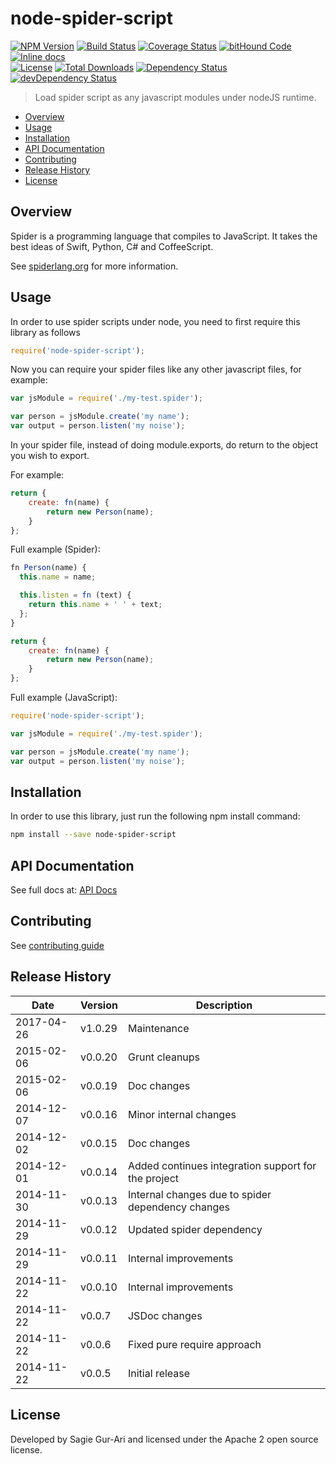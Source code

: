 # node-spider-script

[![NPM Version](http://img.shields.io/npm/v/node-spider-script.svg?style=flat)](https://www.npmjs.org/package/node-spider-script) [![Build Status](https://travis-ci.org/sagiegurari/node-spider-script.svg)](http://travis-ci.org/sagiegurari/node-spider-script) [![Coverage Status](https://coveralls.io/repos/sagiegurari/node-spider-script/badge.svg)](https://coveralls.io/r/sagiegurari/node-spider-script) [![bitHound Code](https://www.bithound.io/github/sagiegurari/node-spider-script/badges/code.svg)](https://www.bithound.io/github/sagiegurari/node-spider-script) [![Inline docs](http://inch-ci.org/github/sagiegurari/node-spider-script.svg?branch=master)](http://inch-ci.org/github/sagiegurari/node-spider-script)<br>
[![License](https://img.shields.io/npm/l/node-spider-script.svg?style=flat)](https://github.com/sagiegurari/node-spider-script/blob/master/LICENSE) [![Total Downloads](https://img.shields.io/npm/dt/node-spider-script.svg?style=flat)](https://www.npmjs.org/package/node-spider-script) [![Dependency Status](https://david-dm.org/sagiegurari/node-spider-script.svg)](https://david-dm.org/sagiegurari/node-spider-script) [![devDependency Status](https://david-dm.org/sagiegurari/node-spider-script/dev-status.svg)](https://david-dm.org/sagiegurari/node-spider-script?type=dev)

> Load spider script as any javascript modules under nodeJS runtime.

* [Overview](#overview)
* [Usage](#usage)
* [Installation](#installation)
* [API Documentation](docs/api.md)
* [Contributing](.github/CONTRIBUTING.md)
* [Release History](#history)
* [License](#license)

<a name="overview"></a>
## Overview
Spider is a programming language that compiles to JavaScript. It takes the best ideas of Swift, Python, C# and CoffeeScript.

See [spiderlang.org](http://spiderlang.org/) for more information.

<a name="usage"></a>
## Usage
In order to use spider scripts under node, you need to first require this library as follows

```js
require('node-spider-script');
```

Now you can require your spider files like any other javascript files, for example:

```js
var jsModule = require('./my-test.spider');

var person = jsModule.create('my name');
var output = person.listen('my noise');
```

In your spider file, instead of doing module.exports, do return to the object you wish to export.

For example:

```js
return {
    create: fn(name) {
        return new Person(name);
    }
};
```

Full example (Spider):

```js
fn Person(name) {
  this.name = name;

  this.listen = fn (text) {
    return this.name + ' ' + text;
  };
}

return {
    create: fn(name) {
        return new Person(name);
    }
};
```

Full example (JavaScript):

```js
require('node-spider-script');

var jsModule = require('./my-test.spider');

var person = jsModule.create('my name');
var output = person.listen('my noise');
```

<a name="installation"></a>
## Installation
In order to use this library, just run the following npm install command:

```sh
npm install --save node-spider-script
```

## API Documentation
See full docs at: [API Docs](docs/api.md)

## Contributing
See [contributing guide](.github/CONTRIBUTING.md)

<a name="history"></a>
## Release History

| Date        | Version | Description |
| ----------- | ------- | ----------- |
| 2017-04-26  | v1.0.29 | Maintenance |
| 2015-02-06  | v0.0.20 | Grunt cleanups |
| 2015-02-06  | v0.0.19 | Doc changes |
| 2014-12-07  | v0.0.16 | Minor internal changes |
| 2014-12-02  | v0.0.15 | Doc changes |
| 2014-12-01  | v0.0.14 | Added continues integration support for the project |
| 2014-11-30  | v0.0.13 | Internal changes due to spider dependency changes |
| 2014-11-29  | v0.0.12 | Updated spider dependency |
| 2014-11-29  | v0.0.11 | Internal improvements |
| 2014-11-22  | v0.0.10 | Internal improvements |
| 2014-11-22  | v0.0.7  | JSDoc changes |
| 2014-11-22  | v0.0.6  | Fixed pure require approach |
| 2014-11-22  | v0.0.5  | Initial release |

<a name="license"></a>
## License
Developed by Sagie Gur-Ari and licensed under the Apache 2 open source license.
